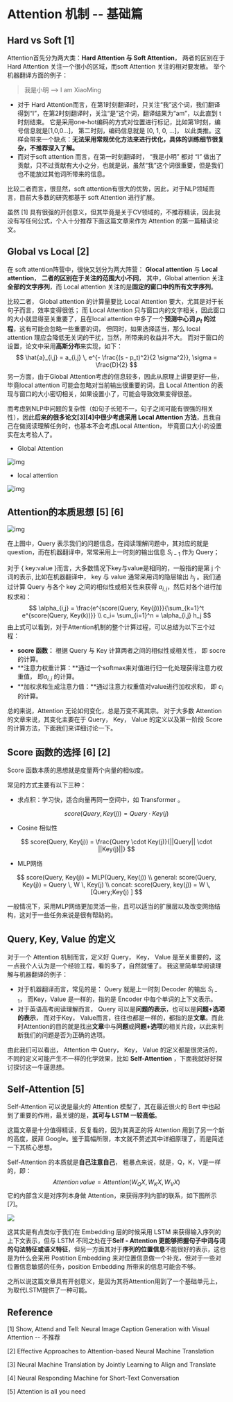 # Attention 机制 -- 基础篇

## Hard vs Soft [1]

Attention首先分为两大类：**Hard Attention 与 Soft Attention**， 两者的区别在于 Hard Attention 关注一个很小的区域，而soft Attention 关注的相对要发散。 举个机器翻译方面的例子：

> 我是小明   -->  I am XiaoMing

- 对于 Hard Attention而言，在第1时刻翻译时，只关注“我”这个词，我们翻译得到“I”，在第2时刻翻译时，关注“是”这个词，翻译结果为“am”，以此直到 t 时刻结束。 它是采用one-hot编码的方式对位置进行标记，比如第1时刻，编号信息就是[1,0,0...]， 第二时刻，编码信息就是 [0, 1, 0, ...]， 以此类推。这样会带来一个缺点：**无法采用常规优化方法来进行优化，具体的训练细节很复杂，不推荐深入了解。**
- 而对于soft attention 而言，在第一时刻翻译时， “我是小明” 都对 “I” 做出了贡献，只不过贡献有大小之分，也就是说，虽然“我”这个词很重要，但是我们也不能放过其他词所带来的信息。

比较二者而言，很显然，soft attention有很大的优势，因此，对于NLP领域而言，目前大多数的研究都基于 soft Attention 进行扩展。

虽然 [1] 具有很强的开创意义，但其毕竟是关于CV领域的，不推荐精读，因此我没有写任何公式，个人十分推荐下面这篇文章来作为 Attention 的第一篇精读论文。

## Global vs Local [2] 

在 soft attention阵营中，很快又划分为两大阵营： **Glocal attention** 与 **Local attention**， **二者的区别在于关注的范围大小不同**， 其中，Global attention 关注**全部的文字序列**，而 Local attention 关注的是**固定的窗口中的所有文字序列**。

比较二者， Global attention 的计算量要比 Local Attention 要大，尤其是对于长句子而言，效率变得很低； 而 Local Attention 只与窗口内的文字相关，因此窗口的大小就显得至关重要了，且在local attention 中多了一个**预测中心词 $p_t$ 的过程**，这有可能会忽略一些重要的词， 但同时，如果选择适当，那么 local attention 理应会降低无关词的干扰，当然，所带来的收益并不大。 而对于窗口的设置，论文中采用**高斯分布**来实现，如下：
$$
\hat{a}_{i,j} = a_{i,j} \, e^{- \frac{(s - p_t)^2}{2 \sigma^2}}, \sigma = \frac{D}{2}
$$
另一方面，由于Global Attention考虑的信息较多，因此从原理上讲要更好一些，毕竟local attention 可能会忽略对当前输出很重要的词，且 Local Attention 的表现与窗口的大小密切相关，如果设置小了，可能会导致效果变得很差。 

而考虑到NLP中问题的复杂性（如句子长短不一，句子之间可能有很强的相关性），因此**后来的很多论文[3][4]中很少考虑采用 Local Attention 方法**，且我自己在做阅读理解任务时，也基本不会考虑Local Attention， 毕竟窗口大小的设置实在太考验人了。

- Global Attention

![img](./assets/006gOeiSly1g0tereh268j30zk0k00te.jpg)

- local attention

![img](./assets/006gOeiSly1g0terwkhqmj30zk0k0wf1.jpg)

## Attention的本质思想 [5]  [6]

![img](./assets/006gOeiSly1g0tf397umyj30kn08uq34.jpg)

在上图中，Query 表示我们的问题信息，在阅读理解问题中，其对应的就是 question，而在机器翻译中，常常采用上一时刻的输出信息 $S_{i-1}$ 作为 Query；

对于 { key:value }而言，大多数情况下key与value是相同的，一般指的是第 j 个词的表示, 比如在机器翻译中， key 与 value 通常采用词的隐层输出 $h_j$  。我们通过计算 Query 与各个 key 之间的相似性或相关性来获得 $a_{i,j}$，然后对各个进行加权求和：
$$
\alpha_{i,j} = \frac{e^{score(Query, Key(j))}}{\sum_{k=1}^t e^{score(Query, Key(k))}} \\
c_i= \sum_{i=1}^n = \alpha_{i,j} h_j
$$
由上式可以看到，对于Attention机制的整个计算过程，可以总结为以下三个过程：

- **socre 函数：** 根据 Query 与 Key 计算两者之间的相似性或相关性， 即 socre 的计算。
- **注意力权重计算：**通过一个softmax来对值进行归一化处理获得注意力权重值， 即$a_{i,j}$ 的计算。
- **加权求和生成注意力值：**通过注意力权重值对value进行加权求和， 即 $c_i$ 的计算。

总的来说，Attention 无论如何变化，总是万变不离其宗。 对于大多数 Attention 的文章来说，其变化主要在于 Query， Key， Value 的定义以及第一阶段 Score 的计算方法，下面我们来详细讨论一下。

## Score 函数的选择 [6]  [2]

Score 函数本质的思想就是度量两个向量的相似度。

常见的方式主要有以下三种：

- 求点积：学习快，适合向量再同一空间中，如 Transformer 。

$$
score(Query, Key(j)) = Query \cdot Key(j)
$$

- Cosine 相似性

$$
score(Query, Key(j)) = \frac{Query \cdot Key(j)}{||Query|| \cdot ||Key(j)||}
$$

- MLP网络

$$
score(Query, Key(j)) = MLP(Query,  Key(j)) \\
general: score(Query, Key(j)) = Query \, W \, Key(j) \\
concat: score(Query, key(j)) = W \, [Query;Key(j) ]
$$

一般情况下，采用MLP网络更加灵活一些，且可以适当的扩展层以及改变网络结构，这对于一些任务来说是很有帮助的。

## Query, Key, Value 的定义

对于一个 Attention 机制而言，定义好 Query， Key， Value 是至关重要的，这一点我个人认为是一个经验工程，看的多了，自然就懂了。 我这里简单举阅读理解与机器翻译的例子：

- 对于机器翻译而言，常见的是： Query 就是上一时刻 Decoder 的输出 $S_{i-1}$， 而Key，Value 是一样的，指的是 Encoder 中每个单词的上下文表示。
- 对于英语高考阅读理解而言， Query 可以是**问题的表示**，也可以是**问题+选项的表示**， 而对于Key， Value而言，往往也都是一样的，都指的是**文章**。而此时Attention的目的就是找出**文章**中与**问题**或**问题+选项**的相关片段，以此来判断我们的问题是否为正确的选项。

由此我们可以看出， Attention 中 Query， Key， Value 的定义都是很灵活的，不同的定义可能产生不一样的化学效果，比如 **Self-Attention** ，下面我就好好探讨探讨这一牛逼思想。

## Self-Attention [5]

Self-Attention 可以说是最火的 Attention 模型了，其在最近很火的 Bert 中也起到了重要的作用，最关键的是，**其可与 LSTM 一较高低**。 

这篇文章是十分值得精读，反复看的，因为其真正的将 Attention 用到了另一个新的高度，膜拜 Google。鉴于篇幅所限，本文就不赘述其中详细原理了，而是简述一下其核心思想。

Self-Attention 的本质就是**自己注意自己**， 粗暴点来说，就是，Q，K，V是一样的，即：
$$
Attention \, value = Attention(W_QX,W_KX,W_VX)
$$
它的内部含义是对序列本身做 Attention，来获得序列内部的联系，如下图所示 [7]。 

![](http://ww1.sinaimg.cn/large/006gOeiSly1g0u0j6zj7hg30go0er1kx.gif)

这其实是有点类似于我们在 Embedding 层的时候采用 LSTM 来获得输入序列的上下文表示，但与 LSTM 不同之处在于**Self - Attention 更能够把握句子中词与词的句法特征或语义特征**，但另一方面其对于**序列的位置信息**不能很好的表示，这也是为什么会采用 Postition Embedding 来对位置信息做一个补充，但对于一些对位置信息敏感的任务，position  Embedding 所带来的信息可能会不够。

之所以说这篇文章具有开创意义，是因为其将Attention用到了一个基础单元上， 为取代LSTM提供了一种可能。

## Reference

[1]  Show, Attend and Tell: Neural Image Caption Generation with Visual Attention -- 不推荐

[2]  Effective Approaches to Attention-based Neural Machine Translation

[3] Neural Machine Translation by Jointly Learning to Align and Translate

[4] Neural Responding Machine for Short-Text Conversation

[5] Attention is all you need